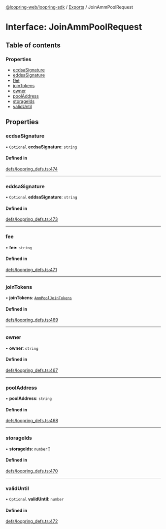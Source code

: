 [@loopring-web/loopring-sdk](../README.md) / [Exports](../modules.md) / JoinAmmPoolRequest

# Interface: JoinAmmPoolRequest

## Table of contents

### Properties

- [ecdsaSignature](JoinAmmPoolRequest.md#ecdsasignature)
- [eddsaSignature](JoinAmmPoolRequest.md#eddsasignature)
- [fee](JoinAmmPoolRequest.md#fee)
- [joinTokens](JoinAmmPoolRequest.md#jointokens)
- [owner](JoinAmmPoolRequest.md#owner)
- [poolAddress](JoinAmmPoolRequest.md#pooladdress)
- [storageIds](JoinAmmPoolRequest.md#storageids)
- [validUntil](JoinAmmPoolRequest.md#validuntil)

## Properties

### ecdsaSignature

• `Optional` **ecdsaSignature**: `string`

#### Defined in

[defs/loopring_defs.ts:474](https://github.com/Loopring/loopring_sdk/blob/fd60be9/src/defs/loopring_defs.ts#L474)

___

### eddsaSignature

• `Optional` **eddsaSignature**: `string`

#### Defined in

[defs/loopring_defs.ts:473](https://github.com/Loopring/loopring_sdk/blob/fd60be9/src/defs/loopring_defs.ts#L473)

___

### fee

• **fee**: `string`

#### Defined in

[defs/loopring_defs.ts:471](https://github.com/Loopring/loopring_sdk/blob/fd60be9/src/defs/loopring_defs.ts#L471)

___

### joinTokens

• **joinTokens**: [`AmmPoolJoinTokens`](AmmPoolJoinTokens.md)

#### Defined in

[defs/loopring_defs.ts:469](https://github.com/Loopring/loopring_sdk/blob/fd60be9/src/defs/loopring_defs.ts#L469)

___

### owner

• **owner**: `string`

#### Defined in

[defs/loopring_defs.ts:467](https://github.com/Loopring/loopring_sdk/blob/fd60be9/src/defs/loopring_defs.ts#L467)

___

### poolAddress

• **poolAddress**: `string`

#### Defined in

[defs/loopring_defs.ts:468](https://github.com/Loopring/loopring_sdk/blob/fd60be9/src/defs/loopring_defs.ts#L468)

___

### storageIds

• **storageIds**: `number`[]

#### Defined in

[defs/loopring_defs.ts:470](https://github.com/Loopring/loopring_sdk/blob/fd60be9/src/defs/loopring_defs.ts#L470)

___

### validUntil

• `Optional` **validUntil**: `number`

#### Defined in

[defs/loopring_defs.ts:472](https://github.com/Loopring/loopring_sdk/blob/fd60be9/src/defs/loopring_defs.ts#L472)
